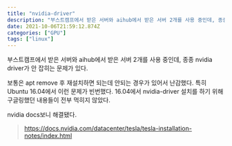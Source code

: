 ```yaml
---
title: "nvidia-driver"
description: "부스트캠프에서 받은 서버와 aihub에서 받은 서버 2개를 사용 중인데, 종종 nvidia driver가 안 잡히는 문제가 있다. 보통은 apt remove 후 재설치하면 되는데 안되는 경우가 있어서 난감했다. 특히 Ubuntu 16.04에서 이런 문제가 빈번했다. 1"
date: 2021-10-06T21:59:12.874Z
categories: ["GPU"]
tags: ["linux"]
---
```

부스트캠프에서 받은 서버와 aihub에서 받은 서버 2개를 사용 중인데, 종종 nvidia driver가 안 잡히는 문제가 있다. 

보통은 apt remove 후 재설치하면 되는데 안되는 경우가 있어서 난감했다. 특히 Ubuntu 16.04에서 이런 문제가 빈번했다. 16.04에서 nvidia-driver 설치를 하기 위해 구글링했던 내용들이 전부 먹히지 않았다.

nvidia docs보니 해결됐다.
>https://docs.nvidia.com/datacenter/tesla/tesla-installation-notes/index.html